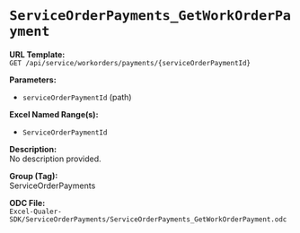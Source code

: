 # `ServiceOrderPayments_GetWorkOrderPayment`

**URL Template:**  
`GET /api/service/workorders/payments/{serviceOrderPaymentId}`

**Parameters:**  
- `serviceOrderPaymentId` (path)

**Excel Named Range(s):**  
- `ServiceOrderPaymentId`

**Description:**  
No description provided.

**Group (Tag):**  
ServiceOrderPayments

**ODC File:**  
`Excel-Qualer-SDK/ServiceOrderPayments/ServiceOrderPayments_GetWorkOrderPayment.odc`
